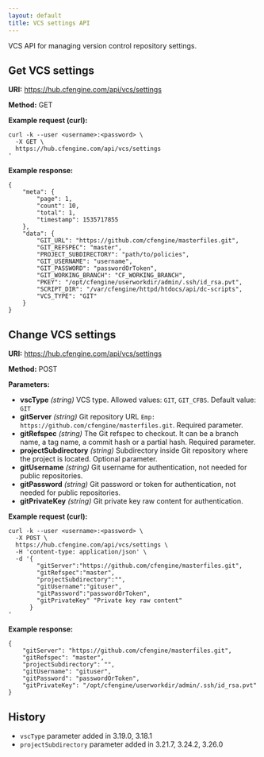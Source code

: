 ```yaml
---
layout: default
title: VCS settings API
---
```

VCS API for managing version control repository settings.

## Get VCS settings

**URI:** https://hub.cfengine.com/api/vcs/settings

**Method:** GET

**Example request (curl):**

```
curl -k --user <username>:<password> \
  -X GET \
  https://hub.cfengine.com/api/vcs/settings
'
```

**Example response:**

```
{
    "meta": {
        "page": 1,
        "count": 10,
        "total": 1,
        "timestamp": 1535717855
    },
    "data": {
        "GIT_URL": "https://github.com/cfengine/masterfiles.git",
        "GIT_REFSPEC": "master",
        "PROJECT_SUBDIRECTORY": "path/to/policies",
        "GIT_USERNAME": "username",
        "GIT_PASSWORD": "passwordOrToken",
        "GIT_WORKING_BRANCH": "CF_WORKING_BRANCH",
        "PKEY": "/opt/cfengine/userworkdir/admin/.ssh/id_rsa.pvt",
        "SCRIPT_DIR": "/var/cfengine/httpd/htdocs/api/dc-scripts",
        "VCS_TYPE": "GIT"
    }
}
```

## Change VCS settings

**URI:** https://hub.cfengine.com/api/vcs/settings

**Method:** POST

**Parameters:**

* **vscType** *(string)*
  VCS type. Allowed values: `GIT`, `GIT_CFBS`. Default value: `GIT`
* **gitServer** *(string)*
    Git repository URL `Emp: https://github.com/cfengine/masterfiles.git`. Required parameter.
* **gitRefspec** *(string)*
    The Git refspec to checkout. It can be a branch name, a tag name, a commit hash or a partial hash. Required parameter.
* **projectSubdirectory** *(string)*
    Subdirectory inside Git repository where the project is located.
    Optional parameter.
* **gitUsername** *(string)*
    Git username for authentication, not needed for public repositories.
* **gitPassword** *(string)*
    Git password or token for authentication, not needed for public repositories.
* **gitPrivateKey** *(string)*
    Git private key raw content for authentication.

**Example request (curl):**

```
curl -k --user <username>:<password> \
  -X POST \
  https://hub.cfengine.com/api/vcs/settings \
  -H 'content-type: application/json' \
  -d '{
        "gitServer":"https://github.com/cfengine/masterfiles.git",
        "gitRefspec":"master",
        "projectSubdirectory":"",
        "gitUsername":"gituser",
        "gitPassword":"passwordOrToken",
        "gitPrivateKey" "Private key raw content"
      }
'
```

**Example response:**

```
{
    "gitServer": "https://github.com/cfengine/masterfiles.git",
    "gitRefspec": "master",
    "projectSubdirectory": "",
    "gitUsername": "gituser",
    "gitPassword": "passwordOrToken",
    "gitPrivateKey": "/opt/cfengine/userworkdir/admin/.ssh/id_rsa.pvt"
}
```

## History

* `vscType` parameter added in 3.19.0, 3.18.1
* `projectSubdirectory` parameter added in 3.21.7, 3.24.2, 3.26.0
